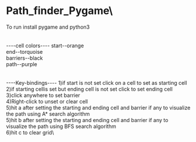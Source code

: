# Path_finder_Pygame\

To run install pygame and python3\
\
\
----cell colors----
start--orange\
end--torquoise\
barriers--black\
path--purple\
\
\
----Key-bindings----
1)if start is not set click on a cell to set as starting cell\
2)if starting cellis set but ending cell is not set click to set ending cell\
3)click anywhere to set barrier\
4)Right-click to unset or clear cell\
5)hit a after setting the starting and ending cell and barrier if any to visualize the path using A* search algorithm\
5)hit b after setting the starting and ending cell and barrier if any to visualize the path using BFS search algorithm\
6)hit c to clear grid\
